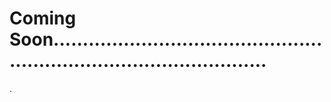 # Coming Soon..........................................................................................
.
